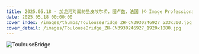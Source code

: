 ```yaml
---
title: 2025.05.18 - 加龙河对面的圣皮埃尔桥，图卢兹，法国 (© Image Professionals GmbH/Alamy)
date: 2025.05.18 00:00:00
cover_index: /images/thumbs/ToulouseBridge_ZH-CN3930246927_533x300.jpg
cover_detail: /images/ToulouseBridge_ZH-CN3930246927_1920x1080.jpg
---
```


![ToulouseBridge](/images/ToulouseBridge_ZH-CN3930246927_1920x1080.jpg)
